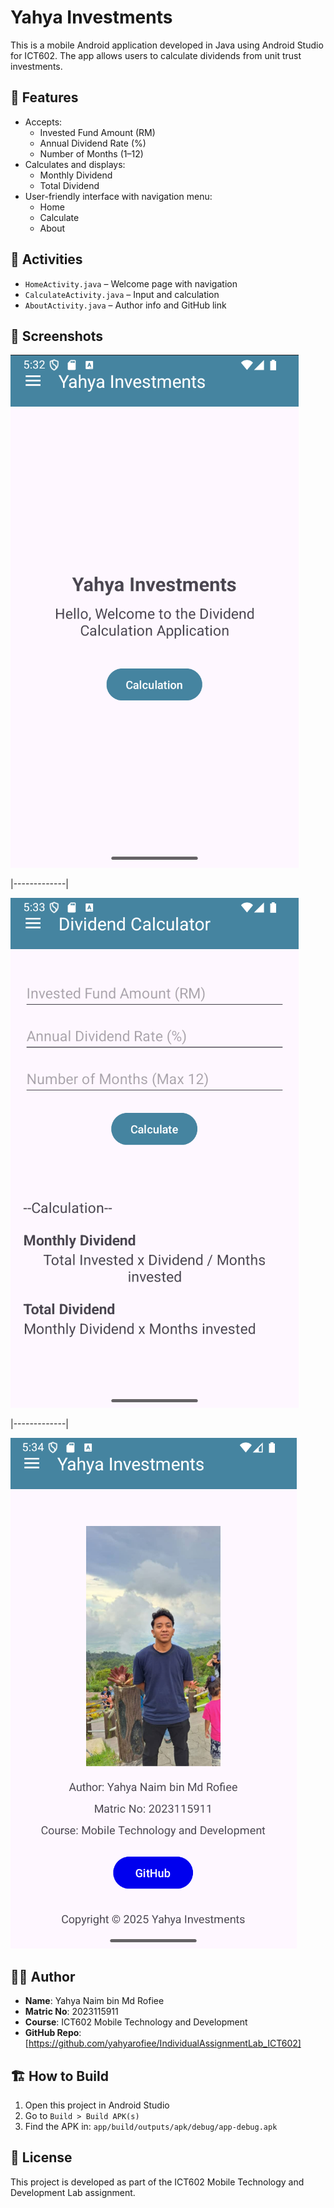 # Yahya Investments

This is a mobile Android application developed in Java using Android Studio for ICT602. The app allows users to calculate dividends from unit trust investments.

## 📱 Features

- Accepts:
  - Invested Fund Amount (RM)
  - Annual Dividend Rate (%)
  - Number of Months (1–12)
- Calculates and displays:
  - Monthly Dividend
  - Total Dividend
- User-friendly interface with navigation menu:
  - Home
  - Calculate
  - About

## 📂 Activities

- `HomeActivity.java` – Welcome page with navigation
- `CalculateActivity.java` – Input and calculation
- `AboutActivity.java` – Author info and GitHub link

## 📸 Screenshots

![Home](screenshots/home.png)

|-------------|
 
![Calculate](screenshots/calculate.png)

|-------------|

![About](screenshots/about.png) 


## 🧑‍💻 Author

- **Name**: Yahya Naim bin Md Rofiee  
- **Matric No**: 2023115911  
- **Course**: ICT602 Mobile Technology and Development  
- **GitHub Repo**: [https://github.com/yahyarofiee/IndividualAssignmentLab_ICT602]

## 🏗 How to Build

1. Open this project in Android Studio
2. Go to `Build > Build APK(s)`
3. Find the APK in: `app/build/outputs/apk/debug/app-debug.apk`


## 📄 License

This project is developed as part of the ICT602 Mobile Technology and Development Lab assignment.

